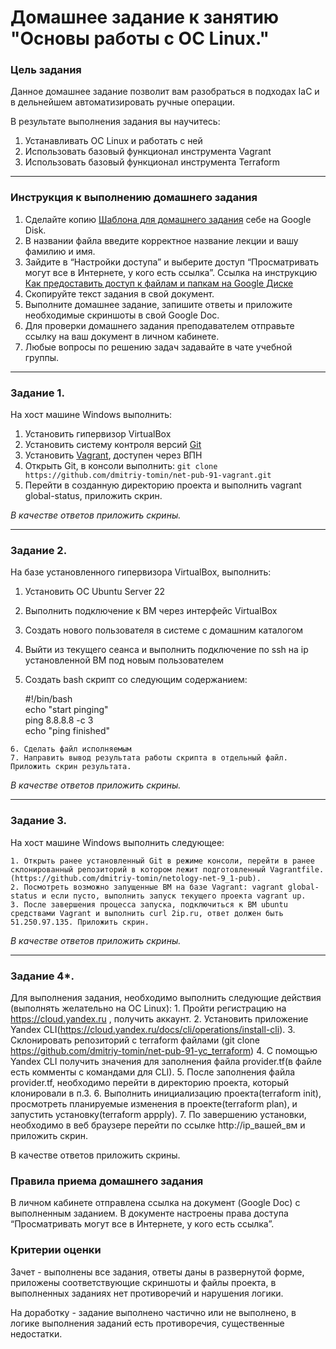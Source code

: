 # Домашнее задание к занятию "Основы работы с ОС Linux."


### Цель задания

Данное домашнее задание позволит вам разобраться в подходах IaC и в дельнейшем автоматизировать ручные операции.

В результате выполнения задания вы научитесь:  

1. Устанавливать ОС Linux и работать с ней
2. Использовать базовый функционал инструмента Vagrant
3. Использовать базовый функционал инструмента Terraform

------

### Инструкция к выполнению домашнего задания

1. Сделайте копию [Шаблона для домашнего задания](https://docs.google.com/document/d/1youKpKm_JrC0UzDyUslIZW2E2bIv5OVlm_TQDvH5Pvs/edit) себе на Google Disk.
2. В названии файла введите корректное название лекции и вашу фамилию и имя.
3. Зайдите в “Настройки доступа” и выберите доступ “Просматривать могут все в Интернете, у кого есть ссылка”.  Ссылка на инструкцию [Как предоставить доступ к файлам и папкам на Google Диске](https://support.google.com/docs/answer/2494822?hl=ru&co=GENIE.Platform%3DDesktop)
4. Скопируйте текст задания в свой документ.
5. Выполните домашнее задание, запишите ответы и приложите необходимые скриншоты в свой Google Doc.
6. Для проверки домашнего задания преподавателем отправьте ссылку на ваш документ в личном кабинете.
7. Любые вопросы по решению задач задавайте в чате учебной группы.

---


### Задание 1. 

На хост машине Windows выполнить:

   1. Установить гипервизор VirtualBox
   2. Установить систему контроля версий [Git](https://git-scm.com/download/win)
   3. Установить [Vagrant](https://releases.hashicorp.com/vagrant/2.3.0/vagrant_2.3.0_windows_amd64.msi), доступен через ВПН
   4. Открыть Git, в консоли выполнить: `git clone https://github.com/dmitriy-tomin/net-pub-91-vagrant.git`
   5. Перейти в созданную директорию проекта и выполнить vagrant global-status, приложить скрин.
 
*В качестве ответов приложить скрины.*

------

### Задание 2. 

На базе установленного гипервизора VirtualBox, выполнить:

   1. Установить ОС Ubuntu Server 22
   2. Выполнить подключение к ВМ через интерфейс VirtualBox
   3. Создать нового пользователя в системе с домашним каталогом
   4. Выйти из текущего сеанса и выполнить подключение по ssh на ip установленной ВМ под новым пользователем
   5. Создать bash скрипт со следующим содержанием:
        
        #!/bin/bash  
        echo "start pinging"  
        ping 8.8.8.8 -c 3  
        echo "ping finished"  
        
    6. Сделать файл исполняемым
    7. Направить вывод результата работы скрипта в отдельный файл. Приложить скрин результата.
     
*В качестве ответов приложить скрины.*

------

### Задание 3.

На хост машине Windows выполнить следующее:

    1. Открыть ранее установленный Git в режиме консоли, перейти в ранее склонированный репозиторий в котором лежит подготовленный Vagrantfile.     (https://github.com/dmitriy-tomin/netology-net-9_1-pub).
    2. Посмотреть возможно запущенные ВМ на базе Vagrant: vagrant global-status и если пусто, выполнить запуск текущего проекта vagrant up.   
    3. После завершения процесса запуска, подключиться к ВМ ubuntu средствами Vagrant и выполнить curl 2ip.ru, ответ должен быть 51.250.97.135. Приложить скрин.     

*В качестве ответов приложить скрины.*

------

### Задание 4*.

Для выполнения задания, необходимо выполнить следующие действия (выполнять желательно на ОС Linux):
    1. Пройти регистрацию на https://cloud.yandex.ru , получить аккаунт.
    2. Установить приложение Yandex CLI(https://cloud.yandex.ru/docs/cli/operations/install-cli).
    3. Склонировать репозиторий с terraform файлами (git clone https://github.com/dmitriy-tomin/net-pub-91-yc_terraform)
    4. С помощью Yandex CLI получить значения для заполнения файла provider.tf(в файле есть комменты с командами для CLI).
    5. После заполнения файла provider.tf, необходимо перейти в директорию проекта, который клонировали в п.3.
    6. Выполнить инициализацию проекта(terraform init), просмотреть планируемые изменения в проекте(terraform plan), и запустить установку(terraform appply).
    7. По завершению установки, необходимо в веб браузере перейти по ссылке http://ip_вашей_вм и приложить скрин.

В качестве ответов приложить скрины.


### Правила приема домашнего задания

В личном кабинете отправлена ссылка на документ (Google Doc) с выполненным заданием. В документе настроены права доступа “Просматривать могут все в Интернете, у кого есть ссылка”.

### Критерии оценки

Зачет - выполнены все задания, ответы даны в развернутой форме, приложены соответствующие скриншоты и файлы проекта, в выполненных заданиях нет противоречий и нарушения логики.

На доработку - задание выполнено частично или не выполнено, в логике выполнения заданий есть противоречия, существенные недостатки.
